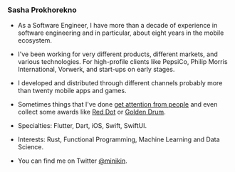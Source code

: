 ### Sasha Prokhorekno

- As a Software Engineer, I have more than a decade of experience in software engineering and in particular, about eight years in the mobile ecosystem.

- I've been working for very different products, different markets, and various technologies. 
For high-profile clients like PepsiCo, Philip Morris International, Vorwerk, and start-ups on early stages.

- I developed and distributed through different channels probably more than twenty mobile apps and games.

- Sometimes things that I've done [get attention from people](https://apps.apple.com/de/app/official-cookidoo-app/id714004506) and even collect some awards like [Red Dot](https://www.red-dot.org/project/thermomix-tm6-41286) or [Golden Drum](https://www.behance.net/gallery/18282261/BRAHM-Device-Application).

- Specialties: Flutter, Dart, iOS, Swift, SwiftUI.

- Interests: Rust, Functional Programming, Machine Learning and Data Science.

- You can find me on Twitter [@minikin](https://twitter.com/minikin).
